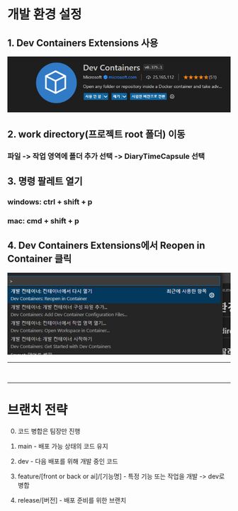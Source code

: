 # 개발 환경 설정
## 1. Dev Containers Extensions 사용
![Dev Containers Extension](Readme_Image/extension.png)

## 2. work directory(프로젝트 root 폴더) 이동
### 파일 -> 작업 영역에 폴더 추가 선택 -> DiaryTimeCapsule 선택
## 3. 명령 팔레트 열기
### windows: ctrl + shift + p
### mac: cmd + shift + p  
## 4. Dev Containers Extensions에서 Reopen in Container 클릭
![Dev Containers Options](Readme_Image/option.png)

---
<br>

---

# 브랜치 전략

0. 코드 병합은 팀장만 진행

1. main - 배포 가능 상태의 코드 유지

2. dev - 다음 배포를 위해 개발 중인 코드

3. feature/[front or back or ai]/[기능명] - 특정 기능 또는 작업을 개발 -> dev로 병합

4. release/[버전] - 배포 준비를 위한 브랜치